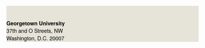 <div id="customfooter">
    <div class="main">
        <STYLE TYPE="text/css">
#footer {
position: relative;
margin-top: 60px;
border-top: #e6e3d9 solid 6px;
background: #e6e3d9;
padding-top: 16px;
color: #000000;
font-family: "Helvetica Neue",helvetica,arial,sans-serif;
-webkit-font-smoothing: antialiased;
}
#new_eb_footer_container {
display:none !important;
}
</style>
<DIV ID="footer">
<p><strong>Georgetown University</strong><br />
37th and O Streets, NW<br />
Washington, D.C. 20007</p>

</div>
</div>